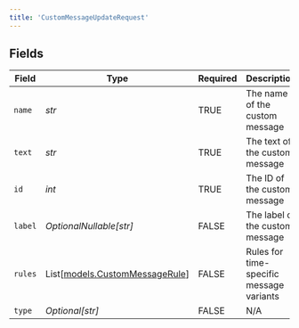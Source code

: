```yaml
---
title: 'CustomMessageUpdateRequest'
---
```



## Fields

| Field                                                            | Type                                                             | Required                                                         | Description                                                      |
| ---------------------------------------------------------------- | ---------------------------------------------------------------- | ---------------------------------------------------------------- | ---------------------------------------------------------------- |
| `name`                                                           | *str*                                                            | TRUE                                               | The name of the custom message                                   |
| `text`                                                           | *str*                                                            | TRUE                                               | The text of the custom message                                   |
| `id`                                                             | *int*                                                            | TRUE                                               | The ID of the custom message                                     |
| `label`                                                          | *OptionalNullable[str]*                                          | FALSE                                               | The label of the custom message                                  |
| `rules`                                                          | List[[models.CustomMessageRule](/python-sdk-docs/models/components/custommessagerule)] | FALSE                                               | Rules for time-specific message variants                         |
| `type`                                                           | *Optional[str]*                                                  | FALSE                                               | N/A                                                              |
